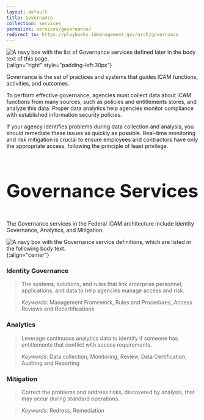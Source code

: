 ```yaml
---
layout: default
title: Governance
collection: services
permalink: services/governance/
redirect_to: https://playbooks.idmanagement.gov/arch/governance
---
```


![A navy box with the list of Governance services defined later in the body text of this page.]({{site.baseurl}}/img/services/GovernanceServices.png){:align="right" style="padding-left:30px"}

Governance is the set of practices and systems that guides ICAM functions, activities, and outcomes.

To perform effective governance, agencies must collect data about ICAM functions from many sources, such as policies and entitlements stores, and analyze this data. Proper data analytics help agencies monitor compliance with established information security policies. 

If your agency identifies problems during data collection and analysis, you should remediate these issues as quickly as possible. Real-time monitoring and risk mitigation is crucial to ensure employees and contractors have only the appropriate access, following the principle of least privilege.

<br>

<p style="font-size: 3rem; font-weight: 700;">Governance Services</p>

The Governance services in the Federal ICAM architecture include Identity Governance, Analytics, and Mitigation.

![A navy box with the Governance service definitions, which are listed in the following body text.]({{site.baseurl}}/img/services/GovernanceServiceDefinitions.png){:align="center"}

### Identity Governance

> The systems, solutions, and rules that link enterprise personnel, applications, and data to help agencies manage access and risk.

> *Keywords*: Management Framework, Rules and Procedures, Access Reviews and Recertifications

### Analytics

> Leverage continuous analytics data to identify if someone has entitlements that conflict with access requirements.

> *Keywords*: Data collection, Monitoring, Review, Data Certification, Auditing and Reporting

### Mitigation

> Correct the problems and address risks, discovered by analysis, that may occur during standard operations.  

> *Keywords*: Redress, Remediation
